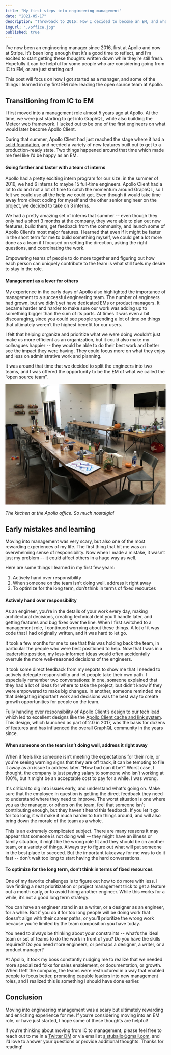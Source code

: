 ```yaml
---
title: "My first steps into engineering management"
date: "2021-05-17"
description: "Throwback to 2016: How I decided to become an EM, and what I learned in the first year"
imgUrl: "./office.jpg"
published: true
---
```


I’ve now been an engineering manager since 2016, first at Apollo and now at Stripe. It’s been long enough that it’s a good time to reflect, and I’m excited to start getting these thoughts written down while they’re still fresh. Hopefully it can be helpful for some people who are considering going from IC to EM, or are just starting out!

This post will focus on how I got started as a manager, and some of the things I learned in my first EM role: leading the open source team at Apollo.

## Transitioning from IC to EM

I first moved into a management role almost 5 years ago at Apollo. At the time, we were just starting to get into GraphQL, while also building the Meteor web framework. I lucked out to be one of the first engineers on what would later become Apollo Client.

During that summer, Apollo Client had just reached the stage where it had a [solid foundation](https://www.apollographql.com/blog/apollo-client-graphql-with-react-and-redux-49b35d0f2641/), and needed a variety of new features built out to get to a production-ready state. Two things happened around that time which made me feel like I’d be happy as an EM.

#### Going farther and faster with a team of interns

Apollo had a pretty exciting intern program for our size: in the summer of 2016, we had 6 interns to maybe 15 full-time engineers. Apollo Client had a lot to do and not a lot of time to catch the momentum around GraphQL, so I felt we could use all the help we could get. Even though it would take time away from direct coding for myself and the other senior engineer on the project, we decided to take on 3 interns.

We had a pretty amazing set of interns that summer -- even though they only had a short 3 months at the company, they were able to plan out new features, build them, get feedback from the community, and launch some of Apollo Client’s most major features. I learned that even if it might be faster in the short term for me to build something myself, we could get a lot more done as a team if I focused on setting the direction, asking the right questions, and coordinating the work.

Empowering teams of people to do more together and figuring out how each person can uniquely contribute to the team is what still fuels my desire to stay in the role.

#### Management as a lever for others

My experience in the early days of Apollo also highlighted the importance of management to a successful engineering team. The number of engineers had grown, but we didn’t yet have dedicated EMs or product managers. It became harder and harder to make sure our work was adding up to something bigger than the sum of its parts. At times it was even a bit discouraging, since you could see people spending a lot of time on things that ultimately weren’t the highest benefit for our users.

I felt that helping organize and prioritize what we were doing wouldn’t just make us more efficient as an organization, but it could also make my colleagues happier -- they would be able to do their best work and better see the impact they were having. They could focus more on what they enjoy and less on administrative work and planning.

It was around that time that we decided to split the engineers into two teams, and I was offered the opportunity to be the EM of what we called the “open source team”.

![A photo of an office kitchen, from the early days at Apollo](./office.jpg)

_The kitchen at the Apollo office. So much nostalgia!_

## Early mistakes and learning

Moving into management was very scary, but also one of the most rewarding experiences of my life. The first thing that hit me was an overwhelming sense of responsibility. Now when I made a mistake, it wasn’t just my problem -- it could affect others in a huge way as well.

Here are some things I learned in my first few years:

1. Actively hand over responsibility
2. When someone on the team isn’t doing well, address it right away
3. To optimize for the long term, don’t think in terms of fixed resources

#### Actively hand over responsibility

As an engineer, you’re in the details of your work every day, making architectural decisions, creating technical debt you’ll handle later, and getting features and bug fixes over the line. When I first switched to a management role, I continued worrying about these things. A lot of it was code that I had originally written, and it was hard to let go.

It took a few months for me to see that this was holding back the team, in particular the people who were best positioned to help. Now that I was in a leadership position, my less-informed ideas would often accidentally overrule the more well-reasoned decisions of the engineers.

It took some direct feedback from my reports to show me that I needed to actively delegate responsibility and let people take their own path. I especially remember two conversations: In one, someone explained that they had a lot of ideas for where to take the project, but didn’t know if they were empowered to make big changes. In another, someone reminded me that delegating important work and decisions was the best way to create growth opportunities for people on the team.

Fully handing over responsibility of Apollo Client’s design to our tech lead which led to excellent designs like the [Apollo Client cache and link system](https://www.apollographql.com/blog/apollo-client-2-0-5c8d0affcec7/). This design, which launched as part of 2.0 in 2017, was the basis for dozens of features and has influenced the overall GraphQL community in the years since.

#### When someone on the team isn’t doing well, address it right away

When it feels like someone isn’t meeting the expectations for their role, or you're seeing warning signs that they are off track, it can be tempting to file it away as an issue to address later. “How bad can it be?” Worst case, I thought, the company is just paying salary to someone who isn’t working at 100%, but it might be an acceptable cost to pay for a while. I was wrong.

It's critical to dig into issues early, and understand what's going on. Make sure that the employee in question is getting the direct feedback they need to understand where they need to improve. The worst situation is one where you as the manager, or others on the team, feel that someone isn't contributing enough, but they haven't heard this feedback. If you let it go for too long, it will make it much harder to turn things around, and will also bring down the morale of the team as a whole.

This is an extremely complicated subject. There are many reasons it may appear that someone is not doing well -- they might have an illness or family situation, it might be the wrong role fit and they should be on another team, or a variety of things. Always try to figure out what will put someone in the best place to succeed. But the important takeaway for me was to do it fast -- don’t wait too long to start having the hard conversations.

#### To optimize for the long term, don’t think in terms of fixed resources

One of my favorite challenges is to figure out how to do more with less. I love finding a neat prioritization or project management trick to get a feature out a month early, or to avoid hiring another engineer. While this works for a while, it’s not a good long term strategy.

You can have an engineer stand in as a writer, or a designer as an engineer, for a while. But if you do it for too long people will be doing work that doesn’t align with their career paths, or you’ll prioritize the wrong work because you’re limited by the team composition you have today.

You need to always be thinking about your constraints -- what’s the ideal team or set of teams to do the work in front of you? Do you have the skills required? Do you need more engineers, or perhaps a designer, a writer, or a product manager?

At Apollo, it took my boss constantly nudging me to realize that we needed more specialized folks for sales enablement, or documentation, or growth. When I left the company, the teams were restructured in a way that enabled people to focus better, promoting capable leaders into new management roles, and I realized this is something I should have done earlier.

## Conclusion

Moving into engineering management was a scary but ultimately rewarding and enriching experience for me. If you’re considering moving into an EM role, or have just started, I hope some of these thoughts are helpful!

If you’re thinking about moving from IC to management, please feel free to reach out to me in a [Twitter DM](https://twitter.com/stubailo) or via email at s.stubailo@gmail.com, and I’d love to answer your questions or provide additional thoughts. Thanks for reading!
